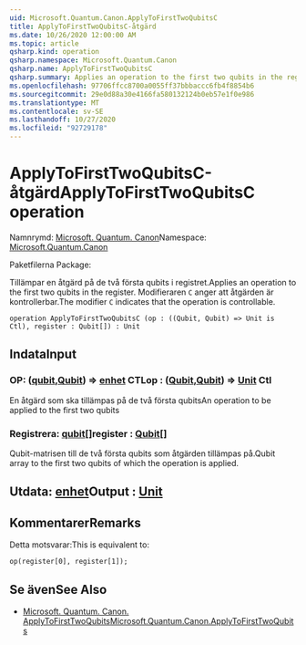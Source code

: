 ```yaml
---
uid: Microsoft.Quantum.Canon.ApplyToFirstTwoQubitsC
title: ApplyToFirstTwoQubitsC-åtgärd
ms.date: 10/26/2020 12:00:00 AM
ms.topic: article
qsharp.kind: operation
qsharp.namespace: Microsoft.Quantum.Canon
qsharp.name: ApplyToFirstTwoQubitsC
qsharp.summary: Applies an operation to the first two qubits in the register. The modifier `C` indicates that the operation is controllable.
ms.openlocfilehash: 97706ffcc8700a0055ff37bbbaccc6fb4f8854b6
ms.sourcegitcommit: 29e0d88a30e4166fa580132124b0eb57e1f0e986
ms.translationtype: MT
ms.contentlocale: sv-SE
ms.lasthandoff: 10/27/2020
ms.locfileid: "92729178"
---
```

# <a name="applytofirsttwoqubitsc-operation"></a><span data-ttu-id="b2194-102">ApplyToFirstTwoQubitsC-åtgärd</span><span class="sxs-lookup"><span data-stu-id="b2194-102">ApplyToFirstTwoQubitsC operation</span></span>

<span data-ttu-id="b2194-103">Namnrymd: [Microsoft. Quantum. Canon](xref:Microsoft.Quantum.Canon)</span><span class="sxs-lookup"><span data-stu-id="b2194-103">Namespace: [Microsoft.Quantum.Canon](xref:Microsoft.Quantum.Canon)</span></span>

<span data-ttu-id="b2194-104">Paketfilerna [](https://nuget.org/packages/)</span><span class="sxs-lookup"><span data-stu-id="b2194-104">Package: [](https://nuget.org/packages/)</span></span>


<span data-ttu-id="b2194-105">Tillämpar en åtgärd på de två första qubits i registret.</span><span class="sxs-lookup"><span data-stu-id="b2194-105">Applies an operation to the first two qubits in the register.</span></span>
<span data-ttu-id="b2194-106">Modifieraren `C` anger att åtgärden är kontrollerbar.</span><span class="sxs-lookup"><span data-stu-id="b2194-106">The modifier `C` indicates that the operation is controllable.</span></span>

```qsharp
operation ApplyToFirstTwoQubitsC (op : ((Qubit, Qubit) => Unit is Ctl), register : Qubit[]) : Unit
```


## <a name="input"></a><span data-ttu-id="b2194-107">Indata</span><span class="sxs-lookup"><span data-stu-id="b2194-107">Input</span></span>

### <a name="op--qubitqubit--unit-ctl"></a><span data-ttu-id="b2194-108">OP: ([qubit](xref:microsoft.quantum.lang-ref.qubit),[Qubit](xref:microsoft.quantum.lang-ref.qubit)) => [enhet](xref:microsoft.quantum.lang-ref.unit) CTL</span><span class="sxs-lookup"><span data-stu-id="b2194-108">op : ([Qubit](xref:microsoft.quantum.lang-ref.qubit),[Qubit](xref:microsoft.quantum.lang-ref.qubit)) => [Unit](xref:microsoft.quantum.lang-ref.unit) Ctl</span></span>

<span data-ttu-id="b2194-109">En åtgärd som ska tillämpas på de två första qubits</span><span class="sxs-lookup"><span data-stu-id="b2194-109">An operation to be applied to the first two qubits</span></span>


### <a name="register--qubit"></a><span data-ttu-id="b2194-110">Registrera: [qubit](xref:microsoft.quantum.lang-ref.qubit)[]</span><span class="sxs-lookup"><span data-stu-id="b2194-110">register : [Qubit](xref:microsoft.quantum.lang-ref.qubit)[]</span></span>

<span data-ttu-id="b2194-111">Qubit-matrisen till de två första qubits som åtgärden tillämpas på.</span><span class="sxs-lookup"><span data-stu-id="b2194-111">Qubit array to the first two qubits of which the operation is applied.</span></span>



## <a name="output--unit"></a><span data-ttu-id="b2194-112">Utdata: [enhet](xref:microsoft.quantum.lang-ref.unit)</span><span class="sxs-lookup"><span data-stu-id="b2194-112">Output : [Unit](xref:microsoft.quantum.lang-ref.unit)</span></span>



## <a name="remarks"></a><span data-ttu-id="b2194-113">Kommentarer</span><span class="sxs-lookup"><span data-stu-id="b2194-113">Remarks</span></span>

<span data-ttu-id="b2194-114">Detta motsvarar:</span><span class="sxs-lookup"><span data-stu-id="b2194-114">This is equivalent to:</span></span>

```qsharp
op(register[0], register[1]);
```

## <a name="see-also"></a><span data-ttu-id="b2194-115">Se även</span><span class="sxs-lookup"><span data-stu-id="b2194-115">See Also</span></span>

- [<span data-ttu-id="b2194-116">Microsoft. Quantum. Canon. ApplyToFirstTwoQubits</span><span class="sxs-lookup"><span data-stu-id="b2194-116">Microsoft.Quantum.Canon.ApplyToFirstTwoQubits</span></span>](xref:Microsoft.Quantum.Canon.ApplyToFirstTwoQubits)